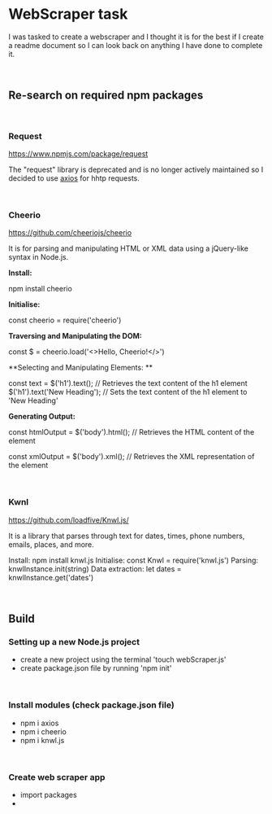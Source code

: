 # WebScraper task

I was tasked to create a webscraper and I thought it is for the best if I create a readme document so I can look back on anything I have done to complete it.

<br>

## Re-search on required npm packages

<br>

### **Request**

https://www.npmjs.com/package/request

The "request" library is deprecated and is no longer actively maintained so I decided to use [axios](https://github.com/axios/axios ) for hhtp requests.



<br>

### **Cheerio**

https://github.com/cheeriojs/cheerio

It is for parsing and manipulating HTML or XML data using a jQuery-like syntax in Node.js. 

**Install:**
<br>

npm install cheerio <br>

**Initialise:**
<br>

const cheerio = require('cheerio') <br>

**Traversing and Manipulating the DOM:**
<br>

const $ = cheerio.load('<>Hello, Cheerio!</>') 
<br>

**Selecting and Manipulating Elements: **
<br>

const text = $('h1').text(); // Retrieves the text content of the h1 element $('h1').text('New Heading'); // Sets the text content of the h1 element to 'New Heading' <br>

**Generating Output:**
<br>

const htmlOutput = $('body').html(); // Retrieves the HTML content of the <body> element 
<br>

const xmlOutput = $('body').xml(); // Retrieves the XML representation of the <body> element

<br>

### **Kwnl**

https://github.com/loadfive/Knwl.js/

It is a library that parses through text for dates, times, phone numbers, emails, places, and more.

Install:  npm install knwl.js 
Initialise: const Knwl = require('knwl.js')
Parsing: knwlInstance.init(string)
Data extraction: let dates = knwlInstance.get('dates')

<br>

## Build

### Setting up a new Node.js project 
- create a new project using the terminal 'touch webScraper.js'
- create package.json file by running 'npm init'

<br>

### Install modules (check package.json file)
- npm i axios
- npm i cheerio
- npm i knwl.js

<br>

### Create web scraper app
- import packages
- 

